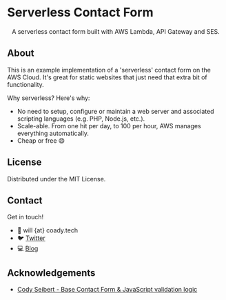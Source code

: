 <br />
<p align="center">
  <h3 align="center"><h1>Serverless Contact Form</h1>

  <p align="center">
    A serverless contact form built with AWS Lambda, API Gateway and SES.
  </p>
</p>


<!-- ABOUT -->
## About

This is an example implementation of a 'serverless' contact form on the AWS Cloud. It's great for static websites that just need that extra bit of functionality.  

Why serverless? Here's why:
* No need to setup, configure or maintain a web server and associated scripting languages (e.g. PHP, Node.js, etc.).
* Scale-able. From one hit per day, to 100 per hour, AWS manages everything automatically.
* Cheap or free :smile:

<!-- LICENSE -->
## License

Distributed under the MIT License.  


<!-- CONTACT -->
## Contact

Get in touch!

 - :email: will {at} coady.tech
 - :bird: [Twitter](https://twitter.com/CoadyTech)
 - :computer: [Blog](https://coady.tech/)


<!-- ACKNOWLEDGEMENTS -->
## Acknowledgements
* [Cody Seibert - Base Contact Form & JavaScript validation logic](https://github.com/codyseibert/youtube/tree/master/js-contact-form-validation)




